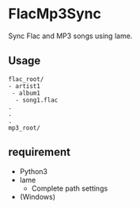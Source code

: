 # FlacMp3Sync

Sync Flac and MP3 songs using lame.

## Usage

```
flac_root/
- artist1
 - album1
  - song1.flac
.
.
.
mp3_root/
```



## requirement
* Python3
* lame
	* Complete path settings
* (Windows)
